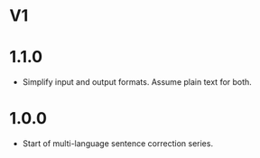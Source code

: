 # V1

# 1.1.0

- Simplify input and output formats. Assume plain text for both.

# 1.0.0

- Start of multi-language sentence correction series.

